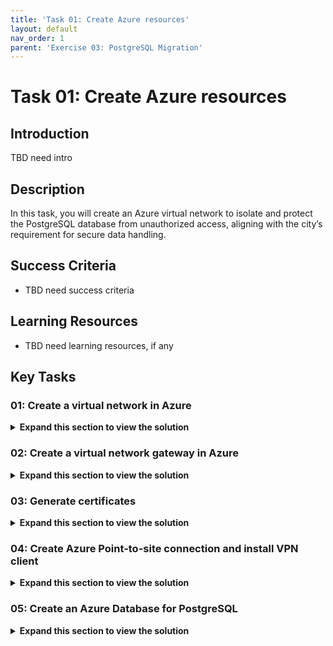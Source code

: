 ```yaml
---
title: 'Task 01: Create Azure resources'
layout: default
nav_order: 1
parent: 'Exercise 03: PostgreSQL Migration'
---
```


# Task 01: Create Azure resources 

## Introduction 

TBD need intro 

## Description 

In this task, you will create an Azure virtual network to isolate and protect the PostgreSQL database from unauthorized access, aligning with the city’s requirement for secure data handling. 

## Success Criteria 

- TBD need success criteria

## Learning Resources 

- TBD need learning resources, if any

## Key Tasks 

### 01: Create a virtual network in Azure 

 <details markdown="block"> 
  <summary><strong>Expand this section to view the solution</strong></summary> 

#### Connection Instructions 

1. Connect to the virtual machine using the following credentials: 

    | Item | Value |
    |:--------|:--------|
    | Username   | **@lab.VirtualMachine(WindowsClientPostgreSQL16).Username**   |  
    | Password  | **@lab.VirtualMachine(WindowsClientPostgreSQL16).Password** |

    {: .highlight }
    > Select the **Type Text** icon to enter the associated text into the virtual machine. 

1. Change the screen resolution if required. 

    {: .highlight }
    > You may want to adjust the screen resolution to your own preference. Do this by right-clicking on the desktop and choosing **Screen resolution** and selecting **OK** when finished. 


#### Create a virtual network in Azure

To securely host the PostgreSQL database, the City of Metropolis needs an isolated network environment. In this task, you'll create an Azure virtual network, which will serve as the destination for the migrated data, ensuring secure and efficient public service operations.


1. Connect to the virtual machine using the following credentials: 

    | Item | Value |
    |:--------|:--------|
    | Username   | **@lab.VirtualMachine(WindowsClientPostgreSQL16).Username**   |  
    | Password  | **@lab.VirtualMachine(WindowsClientPostgreSQL16).Password** |

1. Open Microsoft Edge and go to [https://portal.azure.com](https://portal.azure.com). Sign in with the following credentials: 

    | Item | Value |
    |:--------|:--------|
    | Username   | **@lab.CloudPortalCredential(User1).Username**   |
    | Password  | **@lab.CloudPortalCredential(User1).Password**   |

1. On the Portal home page, on the top global search bar, enter and select **Virtual networks**.  

    [kqg5tagt.jpg](../media/kqg5tagt.jpg) 

1. At the bottom of the **Virtual Networks** page, select **Create virtual network**. 

    [cxyl3qtv.jpg](../media/cxyl3qtv.jpg) 

1. On the **Create network** page, configure the **Basics** tab as follows: 

    | Item | Value | 
    |:---------|:---------| 
    | Subscription   | **TechMaster-lodxxxxxxxx** | 
    | Resource group   | **RG1**   | 
    | Virtual network name  |   **Vnet1**   |
    | Region    |   **(US) West US** |

    {: .warning }
    > Confirm this resource is created in the **West US** region to ensure proper connectivity in later steps.

1. Select **Next** to continue. 

    [4wr7d9vk.jpg](../media/4wr7d9vk.jpg)

1. On the **Security** tab, leave all settings as default and select **Next**. 

1. On the **IP addresses** tab, leave all settings as default and select **Review + create**. 

    {: .important }
    > The setup manager will automatically create an address space and a subnet for you. The default value is 10.0.0.0/16 for the network, and the default subnet is 10.0.0.0/24. These can be changed to whatever you wish, as long as the ranges don’t overlap. The default values will work for the purposes of this lab. 

1. Once the validation finishes, select **Create** to finish creating the virtual network. 

1. Once the deployment completes, select **Go to resource**. 

    [zly18int.jpg](../media/zly18int.jpg)

1. On the **Vnet1** page, select **Settings** on the service menu, then select **Subnets**. 

    [awxmtgvs.jpg](../media/awxmtgvs.jpg) 

1. On the **Vnet1 - Subnets** page, select **+ Subnet**. 

1. Configure the **Add a subnet** blade as follows:  

    | Item | Value | 
    |:---------|:---------| 
    | Subnet purpose  | **Virtual Network Gateway** | 
    | IPv4 address range   | **10.0.0.0/16**   | 
    | Starting address |   **10.0.1.0**
    | Size    |   **/27 (32 addresses) **

1. Select **Add**. 

    [4om5bftb.jpg](../media/4om5bftb.jpg) 

You've successfully completed this task! Select **Next** to continue. 

</details> 

### 02: Create a virtual network gateway in Azure 

 <details markdown="block"> 
  <summary><strong>Expand this section to view the solution</strong></summary> 

In this task, you'll set up a virtual network gateway to establish a secure connection between the on-premises PostgreSQL server and Azure. This ensures the city’s systems remain connected without compromising service.

1. From the Azure portal, on the top global search bar, enter and select **Virtual network gateways**. 

    [kwa3xaeg.jpg](../media/kwa3xaeg.jpg) 

1. At the bottom of the **Virtual network gateways** page, select **Create virtual network gateway**. 

    [qpbdihwc.jpg](../media/qpbdihwc.jpg) 

1. On the **Create virtual network gateway** page, configure the **Basics** tab as follows: 

    | Item | Value | 
    |:---------|:---------| 
    | Subscription  | **TechMaster-lodxxxxxxxx** | 
    | Name   | **Vnet1GW**   | 
    | Region |   **West US**   | 
    | Gateway type    |   **VPN**   | 
    | SKU  | **VpnGw2** | 
    | Generation   | **Generation2**   | 
    | Virtual network |   **Vnet1** | 
    | Public IP address name    |   **Vnet1GWpip**  | 
    | Enable active-active mode  |    **Disabled** | 

    {: .warning }
    > Confirm this resource is created in the **West US** region to ensure proper connectivity in later steps.

    [4rogvd76.jpg](../media/4rogvd76.jpg)

1. Select **Review + create**, then select **Create**. 

    {: .note }
    > This process may take around 15 minutes. You can proceed with the following task as this deploys.

1. Minimize Edge. You’ll return to it in another task. 

You've successfully completed this task! Select **Next** to continue. 

</details> 

### 03: Generate certificates 

 <details markdown="block"> 
  <summary><strong>Expand this section to view the solution</strong></summary> 

To safeguard sensitive administrative data during migration, the City of Metropolis implements strong security protocols. 

In this task, you'll generate a server certificate and client certificate on the source server, essential for establishing a secure VPN connection to Azure.

1. On the VM, open Windows File Explorer and go to **C:\LabFiles**. 

1. Right-click **generate_cert.ps1** and select **Edit**. 

1. Once the file opens in PowerShell ISE, select the top portion of the script, then select the **Run Selection** button at the top. 

    [s85co728.jpg](instructions284156/s85co728.jpg)

1. Select the bottom portion of the script, then select **Run Selection**. 

    [23x0cm5b.jpg](instructions284156/23x0cm5b.jpg)

    {: .note}
    > These two scripts are generating the server and client certificates, respectively. 

1. In the Windows search bar at the lower left, enter **Manage user certificates**. 

    {: .note}
    > When asked for an administrator password, use **@lab.VirtualMachine(WindowsClientPostgreSQL16).Password** 

1. From the certificate manager, on the left menu, expand **Personal** and then select **Certificates**. 

1. Right-click the **P2SRootCert**, select **All Tasks**, then select **Export**. 

1. In the **Certificate Export** wizard, select **Next**.
 
1. Leave **No, do not export the private key** selected and select **Next**. 

1. Choose **Base-64 encoded X.509 (.CER)** and select **Next**. 

1. On the **File to Export** step, select **Browse**, go to **C:\LabFiles**, enter **P2SRootCert** for **File name**, then select **Save**.

1. Once the file name is selected, select **Next**, then select **Finish**. 

1. Once exported, go to **C:\LabFiles** in Windows File Explorer. 

1. Right-click the **P2SRootCert** file and select **Open with**, select **Notepad**, then select **OK**.

1. Once the file opens in Notepad, select and copy all the lines between **-----BEGIN CERTIFICATE-----** and **-----END CERTIFICATE-----**. 

    [9fgv4aul.jpg](../media/9fgv4aul.jpg) 

You've successfully completed this task! Select **Next** to continue. 

</details> 

### 04: Create Azure Point-to-site connection and install VPN client 

 <details markdown="block"> 
  <summary><strong>Expand this section to view the solution</strong></summary> 

In this task, you will configure a Point-to-site connection in Azure and install the VPN client on the source server. This step enables encrypted data transfer, addressing integration and security considerations.

1. From the desktop, switch to Edge with the Microsoft Portal. 

1. Check the deployment status of the virtual network gateway. When complete, select **Go to resource**. 

    {: .warning }
    > Wait until the gateway is deployed before continuing. 

1. On the **Vnet1GW** page, select **Settings** from the left service menu, and then select **Point-to-site configuration**. 

1. Select **Configure now**. 

1. Configure the **Vnet1GW - Point-to-site configuration** page as follows: 

    | Item | Value | 
    |:---------|:---------| 
    | Address pool  | **172.16.201.0/24** | 
    | Tunnel type   | **IKEv2 and OpenVPN (SSL)**   | 
    | Authentication type |   **Azure certificate** | 
    | Name (Root certificates)    |   **RootCertificate**   | 
    | Public certificate data (Root certificates)    |   {Paste the string copied in the previous task into the same row as **RootCertificate**}   | 

1. Select **Save** at the top when finished. 

    [zu5m3pgo.jpg](../media/zu5m3pgo.jpg) 

1. From the **Vnet1GW - Point-to-site configuration** page, select **Download VPN client** at the top. 

    {: .warning }
    > You'll need to wait until the configuration saves, which will take a couple minutes. Once you see **Saved virtual network gateway** in the upper right, you'll be able to download the VPN client file. 

    >[4u6d3skl.jpg](../media/4u6d3skl.jpg) 

1. Once the download completes, open Windows File Explorer and go to the **Downloads** folder. 

1. Right-click **Vnet1GW.zip** and select **Extract All**, then select **Extract**. 

1. From the **Vnet1GW** folder, open the **WindowsAmd64** folder. 

1. Right-click **VpnClientSetupAmd64** and select **Run as administrator**. 

    [d8kfjswm.jpg](../media/d8kfjswm.jpg) 

    {: .warning }
    > A warning will show stating that the app is unrecognized. Select **More info** and then select **Run anyway**.  

1. At the User Account Control prompt, enter **@lab.VirtualMachine(WindowsClientPostgreSQL16).Password** and select **Yes**. 

1. Select **Yes** to finish installing the VPN client. 

1. Once the installation is finished, select the network icon in the notification area and then select the **Vnet1** connection. 

    [ismt7gva.jpg](../media/ismt7gva.jpg) 

1. From the VPN settings, select **Vnet1** and then select **Connect**. 

    [8wlflp18.jpg](../media/8wlflp18.jpg) 

1. A separate **Vnet1** connection window will open in the background. Switch to it and select **Connect**. 

    {: .note}
    > A Window may show asking about privilege escalation, select **Continue**. 

   [oigc7yk6.jpg](../media/oigc7yk6.jpg) 

1. At the User Account Control prompt, enter **@lab.VirtualMachine(WindowsClientPostgreSQL16).Password**, then select **Yes**. 

1. Verify that **Vnet1** is connected successfully. The word "Connected" should show under the **Vnet1** connection. 

    [q5bvkdzr.jpg](../media/q5bvkdzr.jpg) 

You've successfully completed this task! Select **Next** to continue. 

</details> 

### 05: Create an Azure Database for PostgreSQL 

 <details markdown="block"> 
  <summary><strong>Expand this section to view the solution</strong></summary> 

Finally, you will provision an Azure Database for PostgreSQL 16 instance. This modern database environment provides scalability and reliability, supporting the city’s goal of delivering efficient public services.

1. From Microsoft Edge, return to the Azure portal. 

1. On the top global search bar, enter and select **Azure Database for PostgreSQL - Flexible Servers**. 

    [vzqi07o6.jpg](../media/vzqi07o6.jpg) 

1. Select **Create Azure Database for PostgreSQL - Felxible Server**.

1. On the **New Azure Database for PostgreSQL Flexible server** page, configure the **Basics** tab as follows: 

    | Item | Value | 
    |:---------|:---------| 
    | Resource group   | **RG1** | 
    | Server name   | **azuredb@lab.LabInstance.Id**   |  
    | Region  |   **West US** |
    | PostgreSQL version    |   **16** |

    {: .warning }
    > Confirm this resource is created in the **West US** region to ensure proper connectivity in later steps.

1. Under **Compute + storage**, select **Configure server**. 

1. Configure the **Compute + storage** page as follows: 

    | Item | Value | 
    |:---------|:---------| 
    | Compute processor   | **AMD** | 
    | Compute size   | **Standard_D2ads_v5 (2 vCores)** | 
    | Storage size   | **32 GiB**   |  
    | Performance Tier  |   **P4 (120 iops)**  | 
    | High availability    |   **Disabled**  | 

    [ggplc8ji.jpg](../media/ggplc8ji.jpg) 

1. Select **Save** to return to the **Basics** tab. 

1. On the **Basics** tab, set **High availability** to **Disabled**. 

1. Under **Authentication**, for **Authentication method** select **PostgreSQL authentication only**. 

1. Enter **postgres** for the **Admin username** and **Passw0rd!** for the **Password**. 

    [5ybqy1tx.jpg](../media/5ybqy1tx.jpg) 

1. Select **Next: Networking >**. 

1. On the **Networking** tab, configure the following settings: 

    | Item | Value | 
    |:---------|:---------| 
    | Connectivity method   | **Private access** | 
    | Virtual network   | **Vnet1**   |  
    | Subnet  |   **Vnet1/default** |
    | Private DNS zone    |   **(New)** |

    [oabyhrwz.jpg](../media/oabyhrwz.jpg) 

1. Select **Review + create**, then select **Create**. 

    {: .warning }
    > This process may take around 5-7 minutes to complete. 

    {: .important }
    > All the networking was set up first so that we could easily assign it to the new server upon creation. This connectivity method will allow anything on the Vnet1 private network to connect. With the point-to-site VPN connection established, the source server is connected to Vnet1. 

You've successfully completed this task and exercise! Select **Next** to continue. 

</details> 
